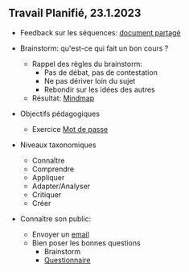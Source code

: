 ## Travail Planifié, 23.1.2023

- Feedback sur les séquences: [document partagé](https://eduvaud.sharepoint.com/:w:/s/ETML_INF-GRP2A-22-23_Teams/EZ_M0ET-YbhKrPWkcC8mA3oBXz8idRrBckB6Ee2BM1M1lA?e=Pba3kI)

- Brainstorm: qu'est-ce qui fait un bon cours ?
  - Rappel des règles du brainstorm:
    - Pas de débat, pas de contestation
    - Ne pas dériver loin du sujet
    - Rebondir sur les idées des autres
  - Résultat: [Mindmap](../Matériel/Un%20bon%20cours.pdf)

- Objectifs pédagogiques
  - Exercice [Mot de passe](../Matériel/C-214-Accroche-Objectifs.pdf)

- Niveaux taxonomiques
  - Connaître
  - Comprendre
  - Appliquer
  - Adapter/Analyser
  - Critiquer
  - Créer

- Connaître son public:
  - Envoyer un [email](../Matériel/E-214-EmailPro.pdf)
  - Bien poser les bonnes questions
    - Brainstorm
    - [Questionnaire](../Matériel/E-214-MBO-Questionnaire_v1.pdf)



